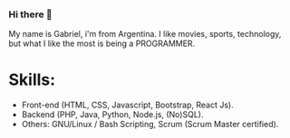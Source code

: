 ### Hi there 👋

My name is Gabriel, i'm from Argentina. I like movies, sports, technology, but what I like the most is being a PROGRAMMER.

# Skills:

* Front-end (HTML, CSS, Javascript, Bootstrap, React Js). 
* Backend (PHP, Java, Python, Node.js, (No)SQL).
* Others: GNU/Linux / Bash Scripting, Scrum (Scrum Master certified).
